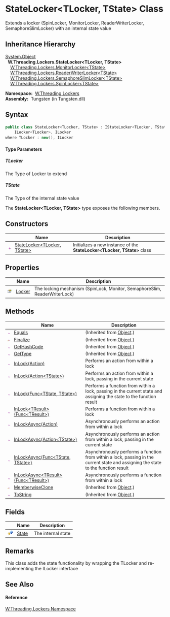 StateLocker&lt;TLocker, TState> Class
=====================================
   Extends a locker (SpinLocker, MonitorLocker, ReaderWriterLocker, SemaphoreSlimLocker) with an internal state value


Inheritance Hierarchy
---------------------
[System.Object][1]  
  **W.Threading.Lockers.StateLocker<TLocker, TState>**  
    [W.Threading.Lockers.MonitorLocker&lt;TState>][2]  
    [W.Threading.Lockers.ReaderWriterLocker&lt;TState>][3]  
    [W.Threading.Lockers.SemaphoreSlimLocker&lt;TState>][4]  
    [W.Threading.Lockers.SpinLocker&lt;TState>][5]  

  **Namespace:**  [W.Threading.Lockers][6]  
  **Assembly:**  Tungsten (in Tungsten.dll)

Syntax
------

```csharp
public class StateLocker<TLocker, TState> : IStateLocker<TLocker, TState>, 
	ILocker<TLocker>, ILocker
where TLocker : new(), ILocker

```

#### Type Parameters

##### *TLocker*
The Type of Locker to extend

##### *TState*
The Type of the internal state value

The **StateLocker<TLocker, TState>** type exposes the following members.


Constructors
------------

                 | Name                                 | Description                                                              
---------------- | ------------------------------------ | ------------------------------------------------------------------------ 
![Public method] | [StateLocker&lt;TLocker, TState>][7] | Initializes a new instance of the **StateLocker<TLocker, TState>** class 


Properties
----------

                   | Name        | Description                                                                
------------------ | ----------- | -------------------------------------------------------------------------- 
![Public property] | [Locker][8] | The locking mechanism (SpinLock, Monitor, SemaphoreSlim, ReaderWriterLock) 


Methods
-------

                    | Name                                            | Description                                                                                                                        
------------------- | ----------------------------------------------- | ---------------------------------------------------------------------------------------------------------------------------------- 
![Public method]    | [Equals][9]                                     | (Inherited from [Object][1].)                                                                                                      
![Protected method] | [Finalize][10]                                  | (Inherited from [Object][1].)                                                                                                      
![Public method]    | [GetHashCode][11]                               | (Inherited from [Object][1].)                                                                                                      
![Public method]    | [GetType][12]                                   | (Inherited from [Object][1].)                                                                                                      
![Public method]    | [InLock(Action)][13]                            | Performs an action from within a lock                                                                                              
![Public method]    | [InLock(Action&lt;TState>)][14]                 | Performs an action from within a lock, passing in the current state                                                                
![Public method]    | [InLock(Func&lt;TState, TState>)][15]           | Performs a function from within a lock, passing in the current state and assigning the state to the function result                
![Public method]    | [InLock&lt;TResult>(Func&lt;TResult>)][16]      | Performs a function from within a lock                                                                                             
![Public method]    | [InLockAsync(Action)][17]                       | Asynchronously performs an action from within a lock                                                                               
![Public method]    | [InLockAsync(Action&lt;TState>)][18]            | Asynchronously performs an action from within a lock, passing in the current state                                                 
![Public method]    | [InLockAsync(Func&lt;TState, TState>)][19]      | Asynchronously performs a function from within a lock, passing in the current state and assigning the state to the function result 
![Public method]    | [InLockAsync&lt;TResult>(Func&lt;TResult>)][20] | Asynchronously performs a function from within a lock                                                                              
![Protected method] | [MemberwiseClone][21]                           | (Inherited from [Object][1].)                                                                                                      
![Public method]    | [ToString][22]                                  | (Inherited from [Object][1].)                                                                                                      


Fields
------

                   | Name        | Description        
------------------ | ----------- | ------------------ 
![Protected field] | [State][23] | The internal state 


Remarks
-------
This class adds the state functionality by wrapping the TLocker and re-implementing the ILocker interface

See Also
--------

#### Reference
[W.Threading.Lockers Namespace][6]  

[1]: http://msdn.microsoft.com/en-us/library/e5kfa45b
[2]: ../MonitorLocker_1/README.md
[3]: ../ReaderWriterLocker_1/README.md
[4]: ../SemaphoreSlimLocker_1/README.md
[5]: ../SpinLocker_1/README.md
[6]: ../README.md
[7]: _ctor.md
[8]: Locker.md
[9]: http://msdn.microsoft.com/en-us/library/bsc2ak47
[10]: http://msdn.microsoft.com/en-us/library/4k87zsw7
[11]: http://msdn.microsoft.com/en-us/library/zdee4b3y
[12]: http://msdn.microsoft.com/en-us/library/dfwy45w9
[13]: InLock.md
[14]: InLock_1.md
[15]: InLock_2.md
[16]: InLock__1.md
[17]: InLockAsync.md
[18]: InLockAsync_1.md
[19]: InLockAsync_2.md
[20]: InLockAsync__1.md
[21]: http://msdn.microsoft.com/en-us/library/57ctke0a
[22]: http://msdn.microsoft.com/en-us/library/7bxwbwt2
[23]: State.md
[Public method]: ../../_icons/pubmethod.gif "Public method"
[Public property]: ../../_icons/pubproperty.gif "Public property"
[Protected method]: ../../_icons/protmethod.gif "Protected method"
[Protected field]: ../../_icons/protfield.gif "Protected field"